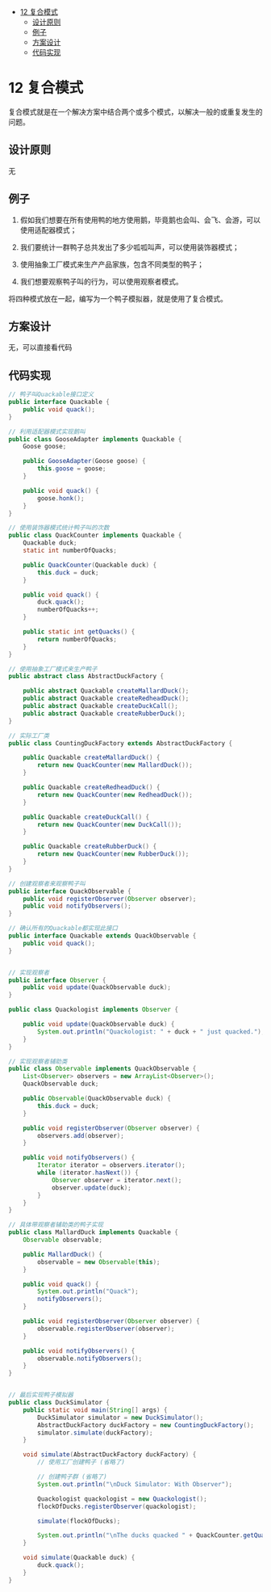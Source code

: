 <!-- START doctoc generated TOC please keep comment here to allow auto update -->
<!-- DON'T EDIT THIS SECTION, INSTEAD RE-RUN doctoc TO UPDATE -->

- [12 复合模式](#12-%E5%A4%8D%E5%90%88%E6%A8%A1%E5%BC%8F)
  - [设计原则](#%E8%AE%BE%E8%AE%A1%E5%8E%9F%E5%88%99)
  - [例子](#%E4%BE%8B%E5%AD%90)
  - [方案设计](#%E6%96%B9%E6%A1%88%E8%AE%BE%E8%AE%A1)
  - [代码实现](#%E4%BB%A3%E7%A0%81%E5%AE%9E%E7%8E%B0)

<!-- END doctoc generated TOC please keep comment here to allow auto update -->

# 12 复合模式

复合模式就是在一个解决方案中结合两个或多个模式，以解决一般的或重复发生的问题。

## 设计原则

无

## 例子

1. 假如我们想要在所有使用鸭的地方使用鹅，毕竟鹅也会叫、会飞、会游，可以使用适配器模式；

2. 我们要统计一群鸭子总共发出了多少呱呱叫声，可以使用装饰器模式；

3. 使用抽象工厂模式来生产产品家族，包含不同类型的鸭子；

4. 我们想要观察鸭子叫的行为，可以使用观察者模式。

将四种模式放在一起，编写为一个鸭子模拟器，就是使用了复合模式。

## 方案设计

无，可以直接看代码

## 代码实现

```Java
// 鸭子叫Quackable接口定义
public interface Quackable {
	public void quack();
}

// 利用适配器模式实现鹅叫
public class GooseAdapter implements Quackable {
	Goose goose;

	public GooseAdapter(Goose goose) {
		this.goose = goose;
	}

	public void quack() {
		goose.honk();
	}
}

// 使用装饰器模式统计鸭子叫的次数
public class QuackCounter implements Quackable {
	Quackable duck;
	static int numberOfQuacks;

	public QuackCounter(Quackable duck) {
		this.duck = duck;
	}

	public void quack() {
		duck.quack();
		numberOfQuacks++;
	}

	public static int getQuacks() {
		return numberOfQuacks;
	}
}

// 使用抽象工厂模式来生产鸭子
public abstract class AbstractDuckFactory {

	public abstract Quackable createMallardDuck();
	public abstract Quackable createRedheadDuck();
	public abstract Quackable createDuckCall();
	public abstract Quackable createRubberDuck();
}

// 实际工厂类
public class CountingDuckFactory extends AbstractDuckFactory {

	public Quackable createMallardDuck() {
		return new QuackCounter(new MallardDuck());
	}

	public Quackable createRedheadDuck() {
		return new QuackCounter(new RedheadDuck());
	}

	public Quackable createDuckCall() {
		return new QuackCounter(new DuckCall());
	}

	public Quackable createRubberDuck() {
		return new QuackCounter(new RubberDuck());
	}
}

// 创建观察者来观察鸭子叫
public interface QuackObservable {
	public void registerObserver(Observer observer);
	public void notifyObservers();
}

// 确认所有的Quackable都实现此接口
public interface Quackable extends QuackObservable {
	public void quack();
}


// 实现观察者
public interface Observer {
	public void update(QuackObservable duck);
}

public class Quackologist implements Observer {

	public void update(QuackObservable duck) {
		System.out.println("Quackologist: " + duck + " just quacked.");
	}
}

// 实现观察者辅助类
public class Observable implements QuackObservable {
	List<Observer> observers = new ArrayList<Observer>();
	QuackObservable duck;

	public Observable(QuackObservable duck) {
		this.duck = duck;
	}

	public void registerObserver(Observer observer) {
		observers.add(observer);
	}

	public void notifyObservers() {
		Iterator iterator = observers.iterator();
		while (iterator.hasNext()) {
			Observer observer = iterator.next();
			observer.update(duck);
		}
	}
}

// 具体带观察者辅助类的鸭子实现
public class MallardDuck implements Quackable {
	Observable observable;

	public MallardDuck() {
		observable = new Observable(this);
	}

	public void quack() {
		System.out.println("Quack");
		notifyObservers();
	}

	public void registerObserver(Observer observer) {
		observable.registerObserver(observer);
	}

	public void notifyObservers() {
		observable.notifyObservers();
	}
}


// 最后实现鸭子模拟器
public class DuckSimulator {
	public static void main(String[] args) {
		DuckSimulator simulator = new DuckSimulator();
		AbstractDuckFactory duckFactory = new CountingDuckFactory();
		simulator.simulate(duckFactory);
	}

	void simulate(AbstractDuckFactory duckFactory) {
		// 使用工厂创建鸭子 (省略了)

		// 创建鸭子群 (省略了)
		System.out.println("\nDuck Simulator: With Observer");

		Quackologist quackologist = new Quackologist();
		flockOfDucks.registerObserver(quackologist);

		simulate(flockOfDucks);

		System.out.println("\nThe ducks quacked " + QuackCounter.getQuacks() + " times");
	}

	void simulate(Quackable duck) {
		duck.quack();
	}
}


```

